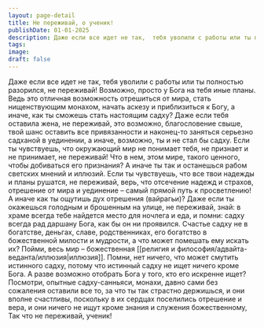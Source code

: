```yaml
---
layout: page-detail
title: Не переживай, о ученик!
publishDate: 01-01-2025
description: Даже если все идет не так,  тебя уволили с работы или ты полностью разорился,  не переживай!  Возможно, просто у Бога на тебя иные планы. Ведь это отличная возможность отрешиться от мира,  стать нищенствующим монахом,  начать аскезу и приблизиться к Богу...
tags:
image:
draft: false
---
```

Даже если все идет не так,  тебя уволили с работы или ты полностью разорился,  не переживай!  Возможно, просто у Бога на тебя иные планы. Ведь это отличная возможность отрешиться от мира,  стать нищенствующим монахом,  начать аскезу и приблизиться к Богу,  а иначе, как ты сможешь стать настоящим садху? Даже если тебя оставила жена, не переживай,  это возможно, благословение свыше,  твой шанс оставить все привязанности  и наконец-то заняться серьезно садханой в уединении, а иначе, возможно, ты и не стал бы садху. Если ты чувствуешь, что окружающий мир не понимает тебя,  не признает и не принимает, не переживай! Что в нем, этом мире, такого ценного,  чтобы добиваться его признания? А иначе ты так и останешься рабом светских мнений и иллюзий. Если ты чувствуешь, что все твои надежды и планы рушатся,  не переживай,  верь, что отсечение надежд и страхов,  отрешение от мира и уединение –  самый прямой путь к просветлению! А иначе как ты ощутишь дух отрешения (вайрагьи)? Даже если ты окажешься голодным и брошенным на улице,  не переживай,  знай: в храме всегда тебе найдется место для ночлега и еда,  и помни: садху всегда рад даршану Бога,  как бы он ни проявился. Счастье садху не в богатстве, деньгах, славе, родственниках,  его богатство в божественной милости и мудрости,  а что может помешать ему искать их? Пойми, весь мир – божественная [[религия и философия/адвайта-веданта/иллюзия|иллюзия]]. Помни, нет ничего, что может смутить истинного садху,  потому что истинный садху не ищет ничего кроме Бога. А разве возможно отобрать Бога у того,  кто его искренне ищет? Посмотри, опытные садху-санньяси, монахи,  давно сами без сожаления оставили все то,  за что ты так страстно держишься, и они вполне счастливы,  поскольку в их сердцах поселились отрешение и вера,  и они ничего не ищут кроме знания  и служения божественному, Так что не переживай, ученик!